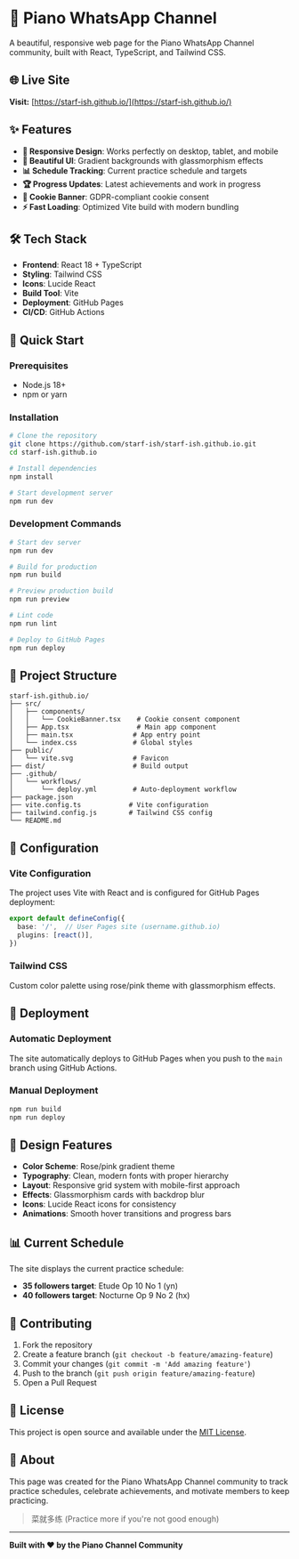 # 🎹 Piano WhatsApp Channel

A beautiful, responsive web page for the Piano WhatsApp Channel community, built with React, TypeScript, and Tailwind CSS.

## 🌐 Live Site

**Visit:** [https://starf-ish.github.io/](https://starf-ish.github.io/)

## ✨ Features

- **📱 Responsive Design**: Works perfectly on desktop, tablet, and mobile
- **🎨 Beautiful UI**: Gradient backgrounds with glassmorphism effects
- **📊 Schedule Tracking**: Current practice schedule and targets
- **🏆 Progress Updates**: Latest achievements and work in progress
- **🍪 Cookie Banner**: GDPR-compliant cookie consent
- **⚡ Fast Loading**: Optimized Vite build with modern bundling

## 🛠️ Tech Stack

- **Frontend**: React 18 + TypeScript
- **Styling**: Tailwind CSS
- **Icons**: Lucide React
- **Build Tool**: Vite
- **Deployment**: GitHub Pages
- **CI/CD**: GitHub Actions

## 🚀 Quick Start

### Prerequisites
- Node.js 18+ 
- npm or yarn

### Installation

```bash
# Clone the repository
git clone https://github.com/starf-ish/starf-ish.github.io.git
cd starf-ish.github.io

# Install dependencies
npm install

# Start development server
npm run dev
```

### Development Commands

```bash
# Start dev server
npm run dev

# Build for production
npm run build

# Preview production build
npm run preview

# Lint code
npm run lint

# Deploy to GitHub Pages
npm run deploy
```

## 📁 Project Structure

```
starf-ish.github.io/
├── src/
│   ├── components/
│   │   └── CookieBanner.tsx    # Cookie consent component
│   ├── App.tsx                 # Main app component
│   ├── main.tsx               # App entry point
│   └── index.css              # Global styles
├── public/
│   └── vite.svg               # Favicon
├── dist/                      # Build output
├── .github/
│   └── workflows/
│       └── deploy.yml         # Auto-deployment workflow
├── package.json
├── vite.config.ts            # Vite configuration
├── tailwind.config.js        # Tailwind CSS config
└── README.md
```

## 🔧 Configuration

### Vite Configuration
The project uses Vite with React and is configured for GitHub Pages deployment:

```typescript
export default defineConfig({
  base: '/',  // User Pages site (username.github.io)
  plugins: [react()],
})
```

### Tailwind CSS
Custom color palette using rose/pink theme with glassmorphism effects.

## 🚀 Deployment

### Automatic Deployment
The site automatically deploys to GitHub Pages when you push to the `main` branch using GitHub Actions.

### Manual Deployment
```bash
npm run build
npm run deploy
```

## 🎨 Design Features

- **Color Scheme**: Rose/pink gradient theme
- **Typography**: Clean, modern fonts with proper hierarchy
- **Layout**: Responsive grid system with mobile-first approach
- **Effects**: Glassmorphism cards with backdrop blur
- **Icons**: Lucide React icons for consistency
- **Animations**: Smooth hover transitions and progress bars

## 📊 Current Schedule

The site displays the current practice schedule:
- **35 followers target**: Etude Op 10 No 1 (yn)
- **40 followers target**: Nocturne Op 9 No 2 (hx)

## 🤝 Contributing

1. Fork the repository
2. Create a feature branch (`git checkout -b feature/amazing-feature`)
3. Commit your changes (`git commit -m 'Add amazing feature'`)
4. Push to the branch (`git push origin feature/amazing-feature`)
5. Open a Pull Request

## 📝 License

This project is open source and available under the [MIT License](LICENSE).

## 🎯 About

This page was created for the Piano WhatsApp Channel community to track practice schedules, celebrate achievements, and motivate members to keep practicing.

> 菜就多练 (Practice more if you're not good enough)

---

**Built with ❤️ by the Piano Channel Community**

